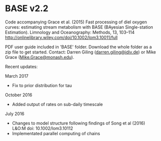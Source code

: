 BASE v2.2
=========

Code accompanying Grace et al. (2015) Fast processing of diel oxygen curves: estimating stream metabolism with BASE (BAyesian Single-station Estimation). Limnology and Oceanography: Methods, 13, 103–114
http://onlinelibrary.wiley.com/doi/10.1002/lom3.10011/full

PDF user guide included in 'BASE' folder. Download the whole folder as a zip file to get started. 
Contact: Darren Giling (darren.giling@idiv.de) or Mike Grace (Mike.Grace@monash.edu).



Recent updates:

March 2017
- Fix to prior distribution for tau

October 2016
- Added output of rates on sub-daily timescale

July 2016
- Changes to model structure following findings of Song et al (2016) L&O:M doi: 10.1002/lom3.10112
- Implementated parallel computing of chains

